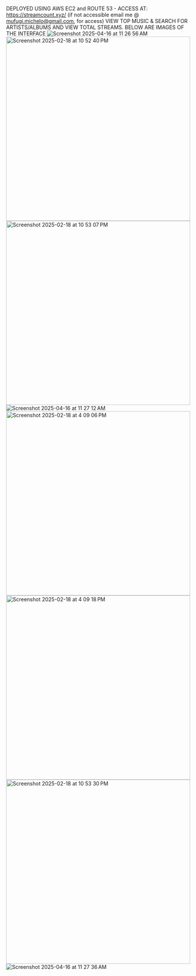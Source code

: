 DEPLOYED USING AWS EC2 and ROUTE 53 - ACCESS AT: https://streamcount.xyz/ (if not accessible email me @ mufugi.michelo@gmail.com, for access)
VIEW TOP MUSIC & SEARCH FOR ARTISTS/ALBUMS AND VIEW TOTAL STREAMS. BELOW ARE IMAGES OF THE INTERFACE
![Screenshot 2025-04-16 at 11 26 56 AM](https://github.com/user-attachments/assets/d6a3656c-5adc-4ea8-ab39-8aa6d87e7942)
<img width="500" alt="Screenshot 2025-02-18 at 10 52 40 PM" src="https://github.com/user-attachments/assets/150b2041-8fa3-4e3d-b8b1-763d1b044cca" />
<img width="500" alt="Screenshot 2025-02-18 at 10 53 07 PM" src="https://github.com/user-attachments/assets/0db62ea8-f769-469c-848b-f25cfecd10ea" />
![Screenshot 2025-04-16 at 11 27 12 AM](https://github.com/user-attachments/assets/86eab932-3ebf-4b52-9a83-e248c1db0d5e)
<img width="500" alt="Screenshot 2025-02-18 at 4 09 06 PM" src="https://github.com/user-attachments/assets/2965be12-9b01-4da6-bfa2-598a66b1dac8" />
<img width="500" alt="Screenshot 2025-02-18 at 4 09 18 PM" src="https://github.com/user-attachments/assets/84e78036-c9e5-47e1-8e22-8c6748003d09" />
<img width="500" alt="Screenshot 2025-02-18 at 10 53 30 PM" src="https://github.com/user-attachments/assets/5b786805-6476-405e-b243-d63fc6fe3f97" />
![Screenshot 2025-04-16 at 11 27 36 AM](https://github.com/user-attachments/assets/e1d94742-ddd1-460f-a46c-485f9cfa9e02)


